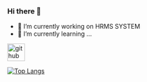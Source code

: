 ### Hi there 👋


- 🔭 I’m currently working on HRMS SYSTEM
- 🌱 I’m currently learning ...

[<img src='https://cdn.jsdelivr.net/npm/simple-icons@3.0.1/icons/github.svg' alt='github' height='40'>](https://github.com/berkaylxl)  

[![Top Langs](https://github-readme-stats.vercel.app/api/top-langs/?username=berkaylxl)](https://github.com/anuraghazra/github-readme-stats)

